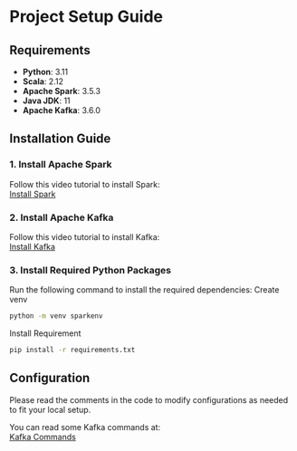# Project Setup Guide

## Requirements
- **Python**: 3.11  
- **Scala**: 2.12  
- **Apache Spark**: 3.5.3  
- **Java JDK**: 11  
- **Apache Kafka**: 3.6.0  

## Installation Guide
### 1. Install Apache Spark
Follow this video tutorial to install Spark:  
[Install Spark](https://www.youtube.com/watch?v=FIXanNPvBXM)

### 2. Install Apache Kafka
Follow this video tutorial to install Kafka:  
[Install Kafka](https://www.youtube.com/watch?v=BwYFuhVhshI&t=626s)

### 3. Install Required Python Packages
Run the following command to install the required dependencies:
Create venv
```sh
python -m venv sparkenv
```
Install Requirement
```sh
pip install -r requirements.txt
```

## Configuration
Please read the comments in the code to modify configurations as needed to fit your local setup.

You can read some Kafka commands at:  
[Kafka Commands](https://github.com/hoangngochong03/Youtube-Live-Comment-Sentiment-Using-Spark/blob/main/src/kafka%20command.txt)
